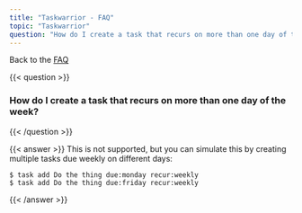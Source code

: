 ```yaml
---
title: "Taskwarrior - FAQ"
topic: "Taskwarrior"
question: "How do I create a task that recurs on more than one day of the week?"
---
```


Back to the [FAQ](/support/faq)

{{< question >}}
### How do I create a task that recurs on more than one day of the week?
{{< /question >}}

{{< answer >}}
This is not supported, but you can simulate this by creating multiple tasks due weekly on different days:

```
$ task add Do the thing due:monday recur:weekly
$ task add Do the thing due:friday recur:weekly
```
{{< /answer >}}
